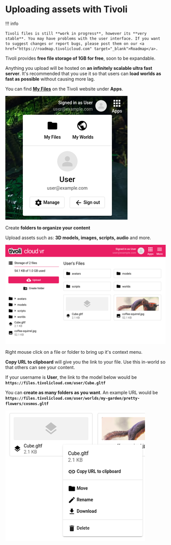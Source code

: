 # Uploading assets with Tivoli

!!! info

    Tivoli files is still **work in progress**, however its **very stable**. You may have problems with the user interface. If you want to suggest changes or report bugs, please post them on our <a href="https://roadmap.tivolicloud.com" target="_blank">Roadmap</a>.

Tivoli provides **free file storage of 1GB for free**, soon to be expandable.

Anything you upload will be hosted on **an infinitely scalable ultra fast server**. It's recommended that you use it so that users can **load worlds as fast as possible** without causing more lag.

You can find <a href="https://tivolicloud.com/user/files" target="_blank">**My Files**</a> on the Tivoli website under **Apps**.

![Apps](../index/apps.png)

Create **folders to organize your content**

Upload assets such as: **3D models, images, scripts, audio** and more.

![My Files](uploading-assets/my-files.png)

Right mouse click on a file or folder to bring up it's context menu.

**Copy URL to clipboard** will give you the link to your file. Use this in-world so that others can see your content.

If your username is **User**, the link to the model below would be **`https://files.tivolicloud.com/user/Cube.gltf`**

You can **create as many folders as you want**. An example URL would be **`https://files.tivolicloud.com/user/worlds/my-garden/pretty-flowers/cosmos.gltf`**

![My Files context menu](uploading-assets/my-files-context-menu.png)
